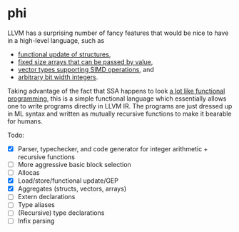 # phi

LLVM has a surprising number of fancy features that would be nice to have in a high-level
language, such as
- [functional update of structures](https://llvm.org/docs/LangRef.html#i-insertvalue),
- [fixed size arrays that can be passed by value](https://llvm.org/docs/LangRef.html#array-type),
- [vector types supporting SIMD operations](https://llvm.org/docs/LangRef.html#vector-type), and
- [arbitrary bit width integers](https://llvm.org/docs/LangRef.html#integer-type).

Taking advantage of the fact that SSA happens to look
[a lot like functional programming](https://www.cs.princeton.edu/~appel/papers/ssafun.pdf),
this is a simple functional language which essentially allows one to write programs directly
in LLVM IR. The programs are just dressed up in ML syntax and written as mutually recursive
functions to make it bearable for humans.

Todo:
- [x] Parser, typechecker, and code generator for integer arithmetic + recursive functions
- [ ] More aggressive basic block selection
- [ ] Allocas
- [x] Load/store/functional update/GEP
- [x] Aggregates (structs, vectors, arrays)
- [ ] Extern declarations
- [ ] Type aliases
- [ ] (Recursive) type declarations
- [ ] Infix parsing